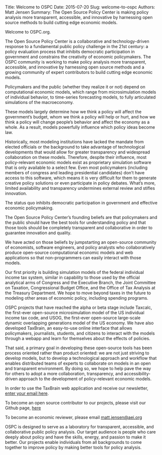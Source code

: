 Title: Welcome to OSPC
Date: 2015-07-20
Slug: welcome-to-ospc
Authors: Matt Jensen
Summary: The Open Source Policy Center is making policy analysis more transparent, accessible, and innovative by harnessing open source methods to build cutting edge economic models.  

Welcome to OSPC.org.  

The Open Source Policy Center is a collaborative and technology-driven response to a fundamental public policy challenge in the 21st century: a policy evaluation process that inhibits democratic participation in government and constrains the creativity of economic policymakers. The OSPC community is working to make policy analysis more transparent, accessible, and innovative by harnessing open source methods and a growing community of expert contributors to build cutting edge economic models. 

Policymakers and the public (whether they realize it or not) depend on computational economic models, which range from microsimulation models of individual behavior, to time-series forecasting models, to fully articulated simulations of the macroeconomy.

These models largely determine how we think a policy will affect the government’s budget, whom we think a policy will help or hurt, and how we think a policy will change people’s behavior and affect the economy as a whole. As a result, models powerfully influence which policy ideas become law. 

Historically, most modeling institutions have lacked the mandate from elected officials or the background to take advantage of technological developments that would allow for greater transparency and widespread collaboration on these models. Therefore, despite their influence, most policy-relevant economic models exist as proprietary simulation software that is only available to a select few. Even most policymakers (including members of congress and leading presidential candidates) don’t have access to this software, which means it is very difficult for them to generate creative policy solutions or even participate in policy debates. What’s more, limited availability and transparency undermines external review and stifles innovation. 

The status quo inhibits democratic participation in government and effective economic policymaking. 

The Open Source Policy Center’s founding beliefs are that policymakers and the public should have the best tools for understanding policy and that those tools should be completely transparent and collaborative in order to guarantee innovation and quality. 

We have acted on those beliefs by jumpstarting an open-source community of economists, software engineers, and policy analysts who collaboratively produce open-source computational economic models and web applications so that non-programmers can easily interact with those models.

Our first priority is building simulation models of the federal individual income tax system, similar in capability to those used by the official analytical arms of Congress and the Executive Branch, the Joint Committee on Taxation, Congressional Budget Office, and the Office of Tax Analysis at the Treasury Department. We hope to move beyond taxes in the future to modeling other areas of economic policy, including spending programs. 

OSPC projects that have reached the alpha or beta stage include Taxcalc, the first-ever open-source microsimulation model of the US individual income tax code, and USOG, the first-ever open-source large-scale dynamic overlapping generations model of the US economy. We have also developed TaxBrain, an easy-to-use online interface that allows policymakers, journalists, students, and citizens to interact with the models through a webapp and learn for themselves about the effects of policies. 

That said, a primary goal in developing these open-source tools has been process oriented rather than product oriented: we are not just striving to develop models, but to develop a technological approach and workflow that enables distributed teams of experts to collaborate on models in an open and transparent environment. By doing so, we hope to help pave the way for others to adopt a more collaboration, transparency, and accessibility-driven approach to the development of policy-relevant economic models.



In order to use the TaxBrain web application and receive our newsletter, [enter your email here](http://www.ospc.org/about#join-mailinglist).

To become an open source contributor to our projects, please visit our Github page, [here](https://github.com/OpenSourcePolicyCenter/)

To become an economic reviewer, please email matt.jensen@aei.org



OSPC is designed to serve as a laboratory for transparent, accessible, and collaborative public policy analysis. Our target audience is people who care deeply about policy and have the skills, energy, and passion to make it better. Our projects enable individuals from all backgrounds to come together to improve policy by making better tools for policy analysis. 






